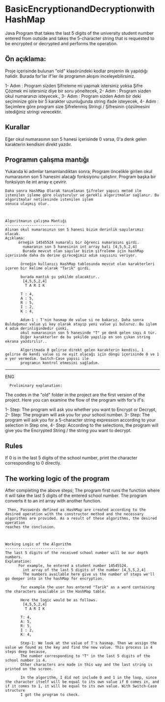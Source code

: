 # BasicEncryptionandDecryptionwithHashMap
 Java Program that takes the last 5 digits of the university student number entered from outside and takes the 5-character string that is requested to be encrypted or decrypted and performs the operation.

Ön açıklama:
-----------
Proje içerisinde bulunan "old" klasöründeki kodlar projenin ilk yapıldığı halidir. Burada for'lar if'ler ile programın akışını inceleyebilirsiniz.


1- Adım : Program sizden Şifreleme mi yapmak istersiniz yoksa Şifre Çözmek mi istersiniz diye bir soru yöneltecek,
2- Adım : Program sizden okul numaranızı isteyecek.,
3- Adım : Program sizden Adım bir deki seçiminize göre bir  5 karakter uzunluğunda string ifade isteyecek,
4- Adım : Seçimlere göre program size Şifrelenmiş Stringi / Şifresinin çözülmesini istediğiniz stringi verecektir.

Kurallar
---------
Eğer okul numarasının son 5 hanesi içerisinde 0 varsa, 0'a denk gelen karakterin kendisini direkt yazdır.


Programın çalışma mantığı
--------------------------

Yukarıda ki adımlar tamamlandıktan sonra;
    Program öncelikle girilen okul numarasının son 5 hanesini alacağı fonksiyonu çalıştırır.
    Program başka bir fonksiyon ile   int array e çevirir.
    
    Daha sonra HashMap Olarak tanımlanan Şifreler yapıcı metod ile istenilen işleme göre oluşturulur ve gerekli algoritmalar sağlanır. Bu algoritmalar neticesinde istenilen işlem
    sonuca ulaşmış olur.
    
    
    
    Algoritmanın çalışma Mantığı
    ---------------------------
    Alınan okul numarasının son 5 hanesi bizim derinlik sayılarımız olacak.
    Açıklama:
          örneğin 14545524 numaralı bir öğrenci numarasını girdi.
            numaranın son 5 hanesinin int array hali [4,5,5,2,4]
            Burada mevcut olan sayılar bizim şifreleme için hashMap içerisinde daha da derine gireceğimiz adım sayısını veriyor.
            
           örneğin kullanıcı HashMap tablosunda mevcut olan karakterleri içeren bir kelime olarak "Tarik" girdi.
           
           burada mantık şu şekilde olacaktır..
            [4,5,5,2,4]
             T A R I K
           
           T : 4,
           A : 5,
           R : 5,
           I : 2,
           K : 4,
           
           Adım-1 : T'nin hasmap de value si ne bakarız. Daha sonra Bulduğumuz value yi key olarak atayıp yeni value yi buluruz. Bu işlem 4 adım derinliğindedir çünki,
           okul numarasının son 5 hanesinde "T" ye denk gelen sayı 4 tür.
           Diğer karakterler de bu şekilde yapılıp en son çıkan string ekrana yazdırılır..
           
           Algoritmada 0 gelirse direkt gelen karakterin kendisi, 1 gelirse de kendi value si ne eşit olacağı için döngü içerisinde 0 ve 1 e yer vermedim. Switch-Case yapısı ile
           programın kontrol etmesini sağladım.
           
           
           
     
-----------
 ENG
      
      Preliminary explanation:
The codes in the "old" folder in the project are the first version of the project. Here you can examine the flow of the program with for's if's.


1- Step: The program will ask you whether you want to Encrypt or Decrypt,
2- Step: The program will ask you for your school number.
3- Step: The program will ask you for a 5-character string expression according to your selection in Step one,
4- Step: According to the selections, the program will give you the Encrypted String / the string you want to decrypt.

Rules
---------
If 0 is in the last 5 digits of the school number, print the character corresponding to 0 directly.


The working logic of the program
--------------------------

After completing the above steps;
    The program first runs the function where it will take the last 5 digits of the entered school number.
    The program converts it to an int array with another function.
     
     Then, Passwords defined as HashMap are created according to the desired operation with the constructor method and the necessary algorithms are provided. As a result of these algorithms, the desired operation
    reaches the conclusion.
    
    
    
    Working Logic of the Algorithm
    ---------------------------
    The last 5 digits of the received school number will be our depth numbers.
    Explanation:
          For example, he entered a student number 14545524.
            int array of the last 5 digits of the number [4,5,5,2,4]
            The numbers available here give us the number of steps we'll go deeper into in the hashMap for encryption.
            
           for example the user has entered "Tarik" as a word containing the characters available in the HashMap table.
           
           Here the logic would be as follows.
            [4,5,5,2,4]
             T A R I K
           
           T: 4,
           A: 5,
           R: 5,
           I : 2,
           K: 4,
           
           Step-1: We look at the value of T's hasmap. Then we assign the value we found as the key and find the new value. This process is 4 steps deep because,
           The number corresponding to "T" in the last 5 digits of the school number is 4.
           Other characters are made in this way and the last string is printed on the screen.
           
           In the algorithm, I did not include 0 and 1 in the loop, since the character itself will be equal to its own value if 0 comes in, and if it comes to 1, it will be equal to its own value. With Switch-Case structure
           I got the program to check.
           
           
             
             
      
